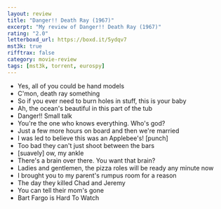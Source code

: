 ```yaml
---
layout: review
title: "Danger!! Death Ray (1967)"
excerpt: "My review of Danger!! Death Ray (1967)"
rating: "2.0"
letterboxd_url: https://boxd.it/5ydqv7
mst3k: true
rifftrax: false
category: movie-review
tags: [mst3k, torrent, eurospy]
---
```


- Yes, all of you could be hand models
- C'mon, death ray something
- So if you ever need to burn holes in stuff, this is your baby
- Ah, the ocean's beautiful in this part of the tub
- Danger!! Small talk
- You're the one who knows everything. Who's god?
- Just a few more hours on board and then we're married
- I was led to believe this was an Applebee's! [punch]
- Too bad they can't just shoot between the bars
- [suavely] ow, my ankle
- There's a brain over there. You want that brain?
- Ladies and gentlemen, the pizza roles will be ready any minute now
- I brought you to my parent's rumpus room for a reason
- The day they killed Chad and Jeremy
- You can tell their mom's gone
- Bart Fargo is Hard To Watch
